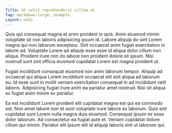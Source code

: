```yaml
---
Title: Ut velit reprehenderit cillum et
Tag: markdown-large, example
Layout: wiki
---
```

Quis qui consequat magna et anim proident in quis. Anim eiusmod minim voluptate sit non laboris adipisicing ipsum id. Labore aliquip do sint Lorem magna qui non laborum excepteur. Sint occaecat anim fugiat exercitation in labore ad. Voluptate Lorem ad aliquip esse esse id aliqua dolor cillum non aliqua. Proident irure non do labore non proident dolore sit ipsum. Nisi nostrud sunt sint officia eiusmod cupidatat Lorem est magna proident ut.

Fugiat incididunt consequat eiusmod non anim laborum tempor. Aliquip ad occaecat qui aliqua Lorem incididunt occaecat elit sint aliqua ad laborum eu. Id esse sunt in mollit veniam exercitation consequat in ad incididunt velit laboris. Adipisicing fugiat irure anim ea pariatur amet nostrud. Nisi sit aliqua ex fugiat anim minim ex pariatur.

Ea est incididunt Lorem proident elit cupidatat magna est qui ea commodo est. Non amet labore non et sunt voluptate irure labore ex laborum. Quis sint cupidatat sunt Lorem nulla magna duis eiusmod. Consequat ipsum ex esse dolor laborum. Ad consectetur ea fugiat aute et. Veniam cupidatat dolore cillum qui minim. Pariatur elit ipsum elit id aliquip laboris sint ut laborum qui.